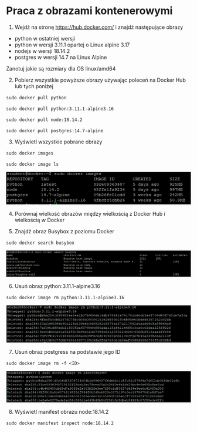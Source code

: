 # Praca z obrazami kontenerowymi

1. Wejdź na stronę https://hub.docker.com/ i znajdź następujące obrazy
- python w ostatniej wersji
- python w wersji 3.11.1 opartej o Linux alpine 3.17
- nodejs w wersji 18.14.2
- postgres w wersji 14.7 na Linux Alpine

Zanotuj jakie są rozmiary dla OS linux/amd64

2. Pobierz wszystkie powyższe obrazy używając poleceń na Docker Hub lub tych poniżej
 ```
 sudo docker pull python
 ```
 ```
 sudo docker pull python:3.11.1-alpine3.16
 ```
 ```
 sudo docker pull node:18.14.2
 ```
 ```
 sudo docker pull postgres:14.7-alpine
 ```

3. Wyświetl wszystkie pobrane obrazy
```
sudo docker images
```
```
sudo docker image ls
```
![Docker images](img/lab2_1.png)

4. Porównaj wielkość obrazów między wielkością z Docker Hub i wielkością w Docker

5. Znajdź obraz Busybox z poziomu Docker
```
sudo docker search busybox
```
![Docker images](img/lab2_2.png)

6. Usuń obraz python:3.11.1-alpine3.16
```
sudo docker image rm python:3.11.1-alpine3.16
```
![Docker images](img/lab2_3.png)

7. Usuń obraz postgress na podstawie jego ID
```
sudo docker image rm -f <ID>
```

![Docker images](img/lab2_4.png)

8. Wyświetl manifest obrazu node:18.14.2
```
sudo docker manifest inspect node:18.14.2
```
